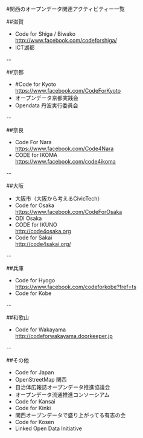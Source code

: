 #関西のオープンデータ関連アクティビティー一覧


##滋賀

- Code for Shiga / Biwako  
http://www.facebook.com/codeforshiga/
- ICT湖都

--

##京都

- #Code for Kyoto  
https://www.facebook.com/CodeForKyoto
- オープンデータ京都実践会
- Opendata 丹波実行委員会

--

##奈良

- Code For Nara  
https://www.facebook.com/Code4Nara
- CODE for IKOMA  
https://www.facebook.com/code4ikoma

--

##大阪

- 大阪市（大阪から考えるCivicTech）
- Code for Osaka  
https://www.facebook.com/CodeForOsaka
- ODI Osaka
- CODE for IKUNO  
http://code4osaka.org
- Code for Sakai  
http://code4sakai.org/

--

##兵庫

- Code for Hyogo  
https://www.facebook.com/codeforkobe?fref=ts
- Code for Kobe

--

##和歌山

- Code for Wakayama  
http://codeforwakayama.doorkeeper.jp

--

##その他

- Code for Japan
- OpenStreetMap 関西
- 自治体広報誌オープンデータ推進協議会
- オープンデータ流通推進コンソーシアム
- Code for Kansai
- Code for Kinki
- 関西オープンデータで盛り上がってる有志の会
- Code for Kosen
- Linked Open Data Initiative


